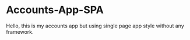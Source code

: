 # Accounts-App-SPA
Hello, this is my accounts app but using single page app style without any framework.
